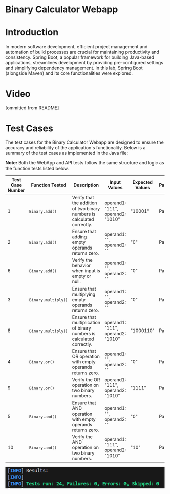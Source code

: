 # Binary Calculator Webapp
# Introduction

In modern software development, efficient project management and automation of build processes are crucial for maintaining productivity and consistency. Spring Boot, a popular framework for building Java-based applications, streamlines development by providing pre-configured settings and simplifying dependency management. In this lab, Spring Boot (alongside Maven) and its core functionalities were explored.

# Video
[ommitted from README]

# Test Cases

The test cases for the Binary Calculator Webapp are designed to ensure the accuracy and reliability of the application's functionality. Below is a summary of the test cases as implemented in the Java file:

**Note:** Both the WebApp and API tests follow the same structure and logic as the function tests listed below.

| **Test Case Number** | **Function Tested**      | **Description**                                                                                     | **Input Values**                  | **Expected Values** | **Pass/Fail** |
|---------------------|--------------------------|-----------------------------------------------------------------------------------------------------|-----------------------------------|---------------------|--------------|
| 1                   | `Binary.add()`            | Verify that the addition of two binary numbers is calculated correctly.                             | operand1: "111", operand2: "1010" | "10001"             | Pass         |
| 2                   | `Binary.add()`            | Ensure that adding empty operands returns zero.                                                     | operand1: "", operand2: ""        | "0"                 | Pass         |
| 6                   | `Binary.add()`            | Verify the behavior when input is empty or null.                                                    | operand1: "", operand2: ""        | "0"                 | Pass         |
| 3                   | `Binary.multiply()`       | Ensure that multiplying empty operands returns zero.                                                | operand1: "", operand2: ""        | "0"                 | Pass         |
| 8                   | `Binary.multiply()`       | Ensure that multiplication of binary numbers is calculated correctly.                               | operand1: "111", operand2: "1010" | "1000110"           | Pass         |
| 4                   | `Binary.or()`             | Ensure that OR operation with empty operands returns zero.                                          | operand1: "", operand2: ""        | "0"                 | Pass         |
| 9                   | `Binary.or()`             | Verify the OR operation on two binary numbers.                                                      | operand1: "111", operand2: "1010" | "1111"              | Pass         |
| 5                   | `Binary.and()`            | Ensure that AND operation with empty operands returns zero.                                         | operand1: "", operand2: ""        | "0"                 | Pass         |
| 10                  | `Binary.and()`            | Verify the AND operation on two binary numbers.                                                     | operand1: "111", operand2: "1010" | "10"                | Pass         |

![Pass Cases](PassCases.png)
